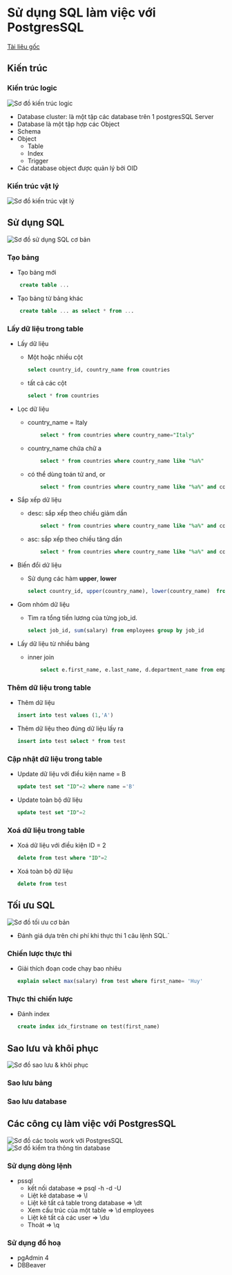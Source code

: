 # Sử dụng SQL làm việc với PostgresSQL
[Tài liêu gốc](https://www.youtube.com/watch?v=OUlLQK_gN8k&t=1500s)
## Kiến trúc
### Kiến trúc logic 
![Sơ đồ kiến trúc logic](kien-truc-logic.png)
- Database cluster: là một tập các database trên 1 postgresSQL Server
- Database là một tập hợp các Object
- Schema
- Object
  - Table
  - Index
  - Trigger
- Các database object được quản lý bởi OID
### Kiến trúc vật lý
![Sơ đồ kiến trúc vật lý](kien-truc-vat-ly.png)

## Sử dụng SQL
![Sơ đồ sử dụng SQL cơ bản](so-do-su-dung-sql.png)
### Tạo bảng 
- Tạo bảng mới
```sql
    create table ... 
```
- Tạo bảng từ bảng khác
```sql
    create table ... as select * from ...
```

### Lấy dữ liệu trong table
- Lấy dữ liệu
  - Một hoặc nhiều cột
    ```sql
    select country_id, country_name from countries
    ```
  - tất cả các cột
    ```sql
    select * from countries
    ```

- Lọc dữ liệu
  - country_name = Italy
    ```sql
        select * from countries where country_name="Italy"
    ```
  - country_name chứa chữ a
    ```sql
        select * from countries where country_name like "%a%"
    ```
  - có thể dùng toán tử and, or
    ```sql
        select * from countries where country_name like "%a%" and country_name "%c%"
    ``` 

- Sắp xếp dữ liệu
  - desc: sắp xếp theo chiều giảm dần
    ```sql
        select * from countries where country_name like "%a%" and country_name "%c%" order by country_name desc
    ```
  - asc: sắp xếp theo chiều tăng dần
    ```sql
        select * from countries where country_name like "%a%" and country_name "%c%" order by country_name 
    ```

- Biến đổi dữ liệu
  - Sử dụng các hàm **upper**, **lower**
    ```sql
    select country_id, upper(country_name), lower(country_name)  from countries where country_name like "%a%" and country_name "%c%" order by country_name 
    ```
- Gom nhóm dữ liệu
  - Tìm ra tổng tiền lương của từng job_id.
    ```sql
    select job_id, sum(salary) from employees group by job_id
    ```

- Lấy dữ liệu từ nhiều bảng
  - inner join
    ```sql
        select e.first_name, e.last_name, d.department_name from employees e, departments d where e.department_id = d.department_id and e.first_name like '%N'
    ```


### Thêm dữ liệu trong table
- Thêm dữ liệu
    ```sql
    insert into test values (1,'A')
    ```
- Thêm dữ liệu theo đúng dữ liệu lấy ra
    ```sql
    insert into test select * from test
    ```

### Cập nhật dữ liệu trong table
- Update dữ liệu với điều kiện name = B
    ```sql
    update test set "ID"=2 where name ='B'
    ```
- Update toàn bộ dữ liệu
    ```sql
    update test set "ID"=2
    ```

### Xoá dữ liệu trong table
- Xoá dữ liệu với điều kiện ID = 2
    ```sql
    delete from test where "ID"=2
    ```
- Xoá toàn bộ dữ liệu
    ```sql
  delete from test
    ```

## Tối ưu SQL
![Sơ đồ tối ưu cơ bản](so-do-toi-uu-co-ban.png)
- Đánh giá dựa trên chi phí khi thực thi 1 câu lệnh SQL.`
### Chiến lược thực thi
- Giải thích đoạn code chạy bao nhiêu
    ```sql
    explain select max(salary) from test where first_name= 'Huy'
    ```

### Thực thi chiến lược
- Đánh index
    ```sql
    create index idx_firstname on test(first_name)
    ```

## Sao lưu và khôi phục
![Sơ đồ sao lưu & khôi phục](so-do-sao-luu-va-khoi-phuc.png)

### Sao lưu bảng

### Sao lưu database
## Các công cụ làm việc với PostgresSQL
![Sơ đồ các tools work với PostgresSQL](so-do-lam-viec-voi-postgressql.png)
![Sơ đồ kiểm tra thông tin database](so-do-kiem-tra-thong-tin-db.png)
### Sử dụng dòng lệnh
- pssql
  - kết nối database => psql -h <IP> -d <db-name> -U <username>
  - Liệt kê database => \l
  - Liệt kê tất cả table trong database => \dt
  - Xem cấu trúc của một table => \d employees
  - Liệt kê tất cả các user => \du
  - Thoát => \q

### Sử dụng đồ hoạ
- pgAdmin 4
- DBBeaver